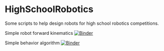 # HighSchoolRobotics
Some scripts to help design robots for high school robotics competitions.

Simple robot forward kinematics
[![Binder](https://mybinder.org/badge_logo.svg)](https://mybinder.org/v2/gh/lloydc99/HighSchoolRobotics/HEAD?labpath=two_link_robot.ipynb)

Simple behavior algorithm
[![Binder](https://mybinder.org/badge_logo.svg)](https://mybinder.org/v2/gh/lloydc99/HighSchoolRobotics/HEAD?labpath=two_link_robot_planning.ipynb)
